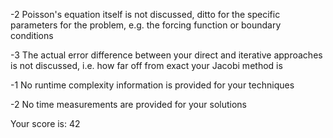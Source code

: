 -2 Poisson's equation itself is not discussed, ditto for the specific parameters
for the problem, e.g. the forcing function or boundary conditions

-3 The actual error difference between your direct and iterative approaches is not discussed,
i.e. how far off from exact your Jacobi method is

-1 No runtime complexity information is provided for your techniques

-2 No time measurements are provided for your solutions


Your score is:
42
